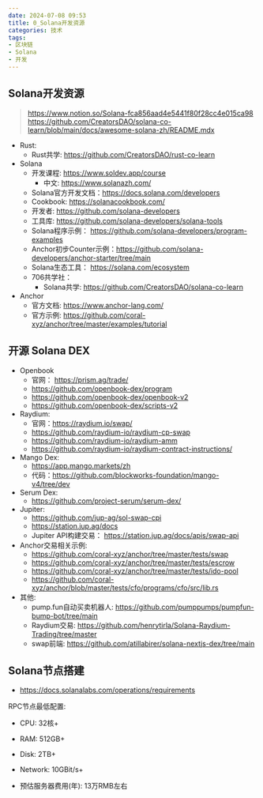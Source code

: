 ```yaml
---
date: 2024-07-08 09:53
title: 0_Solana开发资源
categories: 技术
tags:
- 区块链
- Solana
- 开发
---
```



## Solana开发资源
> https://www.notion.so/Solana-fca856aad4e5441f80f28cc4e015ca98
> https://github.com/CreatorsDAO/solana-co-learn/blob/main/docs/awesome-solana-zh/README.mdx

- Rust:
  - Rust共学: https://github.com/CreatorsDAO/rust-co-learn
- Solana
  - 开发课程: https://www.soldev.app/course
    - 中文: https://www.solanazh.com/
  - Solana官方开发文档：https://docs.solana.com/developers
  - Cookbook: https://solanacookbook.com/
  - 开发者: https://github.com/solana-developers
  - 工具库: https://github.com/solana-developers/solana-tools
  - Solana程序示例： https://github.com/solana-developers/program-examples
  - Anchor初步Counter示例：https://github.com/solana-developers/anchor-starter/tree/main
  - Solana生态工具： https://solana.com/ecosystem
  - 706共学社：
    - Solana共学: https://github.com/CreatorsDAO/solana-co-learn
- Anchor
  - 官方文档: https://www.anchor-lang.com/
  - 官方示例: https://github.com/coral-xyz/anchor/tree/master/examples/tutorial


## 开源 Solana DEX
- Openbook
  - 官网： https://prism.ag/trade/
  - https://github.com/openbook-dex/program
  - https://github.com/openbook-dex/openbook-v2
  - https://github.com/openbook-dex/scripts-v2
- Raydium:
    - 官网：https://raydium.io/swap/
    - https://github.com/raydium-io/raydium-cp-swap
    - https://github.com/raydium-io/raydium-amm
    - https://github.com/raydium-io/raydium-contract-instructions/
- Mango Dex:
  - https://app.mango.markets/zh
  - 代码：https://github.com/blockworks-foundation/mango-v4/tree/dev
- Serum Dex:
  - https://github.com/project-serum/serum-dex/
- Jupiter:
  - https://github.com/jup-ag/sol-swap-cpi
  - https://station.jup.ag/docs
  - Jupiter API构建交易： https://station.jup.ag/docs/apis/swap-api
- Anchor交易相关示例:
  - https://github.com/coral-xyz/anchor/tree/master/tests/swap
  - https://github.com/coral-xyz/anchor/tree/master/tests/escrow
  - https://github.com/coral-xyz/anchor/tree/master/tests/ido-pool
  - https://github.com/coral-xyz/anchor/blob/master/tests/cfo/programs/cfo/src/lib.rs
- 其他:
  - pump.fun自动买卖机器人: https://github.com/pumppumps/pumpfun-bump-bot/tree/main
  - Raydium交易: https://github.com/henrytirla/Solana-Raydium-Trading/tree/master
  - swap前端: https://github.com/atillabirer/solana-nextjs-dex/tree/main




## Solana节点搭建

- https://docs.solanalabs.com/operations/requirements

RPC节点最低配置:
  - CPU:  32核+
  - RAM:  512GB+
  - Disk: 2TB+
  - Network: 10GBit/s+

- 预估服务器费用(年): 13万RMB左右